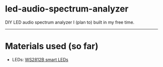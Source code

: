 # led-audio-spectrum-analyzer
DIY LED audio spectrum analyzer I (plan to) built in my free time.

---

# Materials used (so far)

* LEDs: [WS2812B smart LEDs](https://www.amazon.de/gp/product/B07TJCVT29/ref=ppx_yo_dt_b_asin_title_o00_s00?ie=UTF8&psc=1)
